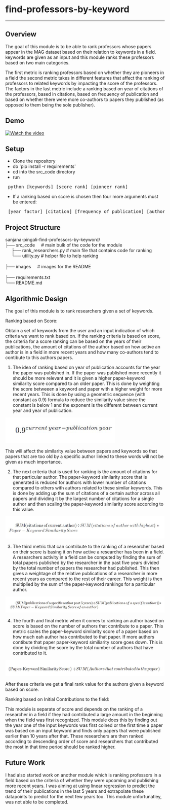 # find-professors-by-keyword
-----------------------------
Overview
-----------------------------
The goal of this module is to be able to rank professors whose papers appear in the MAG dataset based on their relation to keywords in a field. keywords are given as an input and this module ranks these professors based on two main categories. 

The first metric is ranking professors based on whether they are pioneers in a field the second metric takes in different features that affect the ranking of professors to related keywords by impacting the score of the professors. The factors in the last metric include a ranking based on year of citations of the professors, based in citations, based on frequency of publication and based on whether there were more co-authors to papers they published (as opposed to them being the sole publisher).
<br/>

Demo
-----------------------------
[![Watch the video](https://i.imgur.com/vKb2F1B.png)](https://github.com/Forward-UIUC-2022S/sanjana-pingali-find-professors-by-keyword/blob/main/images/video3605113157.mp4)

Setup
-----------------------------
- Clone the repository
- do 'pip install -r requirements'
- cd into the src_code directory
- run
<pre> python [keywords] [score rank] [pioneer rank] </pre>
- If a ranking based on score is chosen then four more arguments must be entered:
<pre> [year factor] [citation] [frequency of publication] [author count] </pre>
Project Structure
-----------------------------
sanjana-pingali-find-professors-by-keyword/
</br>
├── src_code    &nbsp;   &nbsp;                                  # main bulk of the code for the module </br> 
&nbsp;   &nbsp;   &nbsp;├── rank_researchers.py    # main file that contains code for ranking </br> 
&nbsp;   &nbsp;   &nbsp;└── utility.py             # helper file to help ranking  </br>  
├── images    &nbsp;   &nbsp;                                  # images for the README </br>  
├── requirements.txt </br>
└── README.md </br>

Algorithmic Design
-----------------------------
The goal of this module is to rank researchers given a set of keywords.

Ranking based on Score: </br>

Obtain a set of keywords from the user and an input indication of which criteria we want to rank based on. If the ranking criteria is based on score,  the criteria for a score ranking can be based on the years of their publications, the amount of citations of the author based on how active an author is in a field in more recent years and how many co-authors tend to contibute to this authors papers.

1. The idea of ranking based on year of publication accounts for the year the paper was published in. If the paper was published more recently it should be more relevant and it is given a higher paper-keyword similarity score compared to an older paper. This is done by weighting the score betweeen a keyword and paper with a higher weight for more recent years. This is done by using a geometric sequence (with constant as 0.9) formula to reduce the similarity value since the constant is below 1 and the exponent is the different between current year and year of publication.

![alt_text](https://github.com/Forward-UIUC-2022S/sanjana-pingali-find-professors-by-keyword/blob/main/images/Capture.JPG)


This will affect the similarity value between papers and keywords so that papers that are too old by a specific author linked to these words will not be given as much importance.

2. The next criteria that is used for ranking is the amount of citations for that particular author. The paper-keyword similarity score that is generated is reduced for authors with lower number of citations compared to others with authors related to these similar keywords. This is done by adding up the sum of citations of a certain author across all papers and dividing it by the largest number of citations for a single author and then scaling the paper-keyword similarity score according to this value.

![alt_text](https://github.com/Forward-UIUC-2022S/sanjana-pingali-find-professors-by-keyword/blob/main/images/Capture1.JPG)

3. The third metric that can contribute to the ranking of a researcher based on their score is basing it on how active a researcher has been in a field. A researchers activity in a field can be computed by finding the sum of total papers published by the researcher in the past five years divided by the total number of papers the researcher had published. This then gives a weightage of the relative publications of a researcher in more recent years as compared to the rest of their career. This weight is then multiplied by the sum of the paper-keyword rankings for a particular author. 

![alt_text](https://github.com/Forward-UIUC-2022S/sanjana-pingali-find-professors-by-keyword/blob/main/images/freq_of_words.JPG)

4. The fourth and final metric when it comes to ranking an author based on score is based on the number of authors that contribute to a paper. This metric scales the paper-keyword similarity score of a paper based on how much eah author has contributed to that paper. If more authors contibute that paper paper-keyword similiarity score goes down. This is done by dividing the score by the total number of authors that have contributed to it.

![alt_text](https://github.com/Forward-UIUC-2022S/sanjana-pingali-find-professors-by-keyword/blob/main/images/no_of_authors.JPG)


After these criteria we get a final rank value for the authors given a keyword based on score.

Ranking based on Initial Contributions to the field: </br>

This module is separate of score and depends on the ranking of a researcher in a field if they had contributed a large amount in the beginning when the field was first recognized. This module does this by finding out the year one of the input keywords was first coined or the first time a paper was based on an input keyword and finds only papers that were published earlier than 10 years after that. These researchers are then ranked according to descending order of score and researchers that contributed the most in that time period should be ranked higher.

Future Work
-----------------------------
I had also started work on another module which is ranking professors in a field based on the criteria of whether they were upcoming and publishing more recent years. I was aiming at using linear regression to predict the trend of their publications in the last 5 years and extrapolate these datapoints to predict for the next few years too. This module unfortunatley, was not able to be completed.
